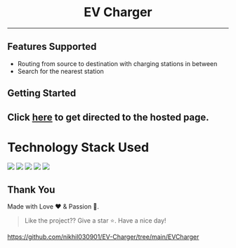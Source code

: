 <h1 align="center">EV Charger</h1>

<hr>

## Features Supported

<ul>
  <li> Routing from source to destination with charging stations in between </li>
  <li> Search for the nearest station </li>
</ul>

## Getting Started

## Click [here](https://github.com/nikhil030) to get directed to the hosted page.

# Technology Stack Used
<img src="https://img.shields.io/badge/html5%20-%23E34F26.svg?&style=for-the-badge&logo=html5&logoColor=white"/> <img src="https://img.shields.io/badge/css3%20-%231572B6.svg?&style=for-the-badge&logo=css3&logoColor=white"/> <img src="https://img.shields.io/badge/javascript%20-%23323330.svg?&style=for-the-badge&logo=javascript&logoColor=%23F7DF1E"/> <img src="https://img.shields.io/badge/tomtom%20api%20-%23E34F26.svg?&style=for-the-badge"/> <img src="https://img.shields.io/badge/github%20-%23121011.svg?&style=for-the-badge&logo=github&logoColor=white"/>

## **Thank You**
Made with Love ❤️️  &  Passion 🙏.
> Like the project?? Give a star ⭐. Have a nice day!

https://github.com/nikhil030901/EV-Charger/tree/main/EVCharger
